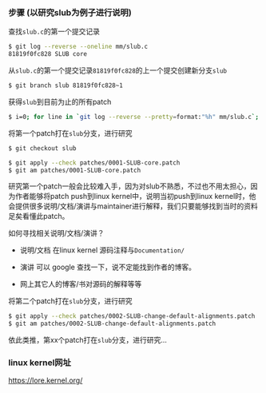 ### 步骤 (以研究slub为例子进行说明)

查找`slub.c`的第一个提交记录

```bash
$ git log --reverse --oneline mm/slub.c
81819f0fc828 SLUB core
```

从`slub.c`的第一个提交记录`81819f0fc828`的上一个提交创建新分支`slub`

```bash
$ git branch slub 81819f0fc828~1
```

获得`slub`到目前为止的所有patch

```bash
$ i=0; for line in `git log --reverse --pretty=format:"%h" mm/slub.c`; do i=$[$i+1]; git format-patch -1 --start-number $i $line -o patches/; done
```

将第一个patch打在`slub`分支，进行研究

```bash
$ git checkout slub

$ git apply --check patches/0001-SLUB-core.patch
$ git am patches/0001-SLUB-core.patch
```

研究第一个patch一般会比较难入手，因为对slub不熟悉，不过也不用太担心，因为作者能够将patch push到linux kernel中，说明当初push到linux kernel时，他会提供很多说明/文档/演讲与maintainer进行解释，我们只要能够找到当时的资料足矣看懂此patch。

如何寻找相关说明/文档/演讲？

* 说明/文档 在linux kernel 源码注释与`Documentation/`

* 演讲 可以 google 查找一下，说不定能找到作者的博客。

* 网上其它人的博客/书对源码的解释等等

将第二个patch打在`slub`分支，进行研究

```bash
$ git apply --check patches/0002-SLUB-change-default-alignments.patch
$ git am patches/0002-SLUB-change-default-alignments.patch
```

依此类推，第xx个patch打在`slub`分支，进行研究...

### linux kernel网址

https://lore.kernel.org/
